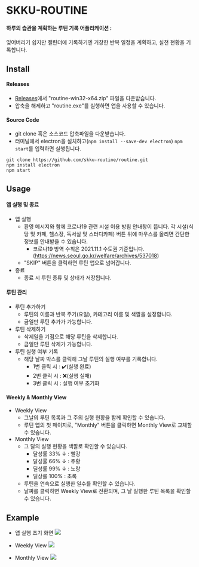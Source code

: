 # SKKU-ROUTINE
#### 하루의 습관을 계획하는 루틴 기록 어플리케이션 :
잊어버리기 쉽지만 캘린더에 기록하기엔 거창한 반복 일정을 계획하고, 실천 현황을 기록합니다.

## Install
#### Releases
+ [Releases](https://github.com/skku-routine/routine/releases/tag/v1.0.1)에서 "routine-win32-x64.zip" 파일을 다운받습니다.
+ 압축을 해제하고 "routine.exe"를 실행하면 앱을 사용할 수 있습니다.

#### Source Code
+ git clone 혹은 소스코드 압축파일을 다운받습니다.
+ 터미널에서 electron을 설치하고(`npm install --save-dev electron`) `npm start`를 입력하면 실행됩니다.
```
git clone https://github.com/skku-routine/routine.git
npm install electron
npm start
```

## Usage

#### 앱 실행 및 종료
+ 앱 실행
    - 환영 메시지와 함께 코로나19 관련 시설 이용 방침 안내창이
뜹니다. 각 시설(식당 및 카페, 헬스장, 독서실 및 스터디카페) 버튼 위에 마우스를 올리면 간단한 정보를 안내받을 수 있습니다.
        - 코로나19 방역 수칙은 2021.11.1 수도권 기준입니다.(https://news.seoul.go.kr/welfare/archives/537018)
    - "SKIP" 버튼을 클릭하면 루틴 앱으로 넘어갑니다.
+ 종료
    - 종료 시 루틴 종류 및 상태가 저장됩니다.

#### 루틴 관리
+ 루틴 추가하기
    - 루틴의 이름과 반복 주기(요일), 카테고리 이름 및 색깔을 설정합니다.
    - 금일만 루틴 추가가 가능합니다.
+ 루틴 삭제하기
    - 삭제일을 기점으로 해당 루틴을 삭제합니다.
    - 금일만 루틴 삭제가 가능합니다. 
+ 루틴 실행 여부 기록
    - 해당 날짜 박스를 클릭해 그날 루틴의 실행 여부를 기록합니다.
        - 1번 클릭 시 : ✔️(실행 완료)
        - 2번 클릭 시 : ❌(실행 실패)
        - 3번 클릭 시 : 실행 여부 초기화

#### Weekly & Monthly View
+ Weekly View
    - 그날의 루틴 목록과 그 주의 실행 현황을 함께 확인할 수 있습니다.
    - 루틴 앱의 첫 페이지로, "Monthly" 버튼을 클릭하면 Monthly View로 교체할 수 있습니다.
+ Monthly View
    - 그 달의 실행 현황을 색깔로 확인할 수 있습니다.
        - 달성률 33% ↓ : 빨강
        - 달성률 66% ↓ : 주황
        - 딜성률 99% ↓ : 노랑
        - 딜상룰 100% : 초록
    - 루틴을 연속으로 실행한 일수를 확인할 수 있습니다.  
    - 날짜를 클릭하면 Weekly View로 전환되며, 그 날 실행한 루틴 목록을 확인할 수 있습니다.


## Example
+ 앱 실행 초기 화면 
![](https://user-images.githubusercontent.com/65144472/143606721-a18c0149-8aa7-4fdd-8445-317c2560fb24.png)

+ Weekly View
![](https://user-images.githubusercontent.com/65144472/143606773-ee97f2fb-2a24-49cc-9c6d-cdc812585fb8.png)

+ Monthly View
![](https://user-images.githubusercontent.com/65144472/143606855-2bbd24b6-9d80-41d7-a48d-c24be5262b57.png)
